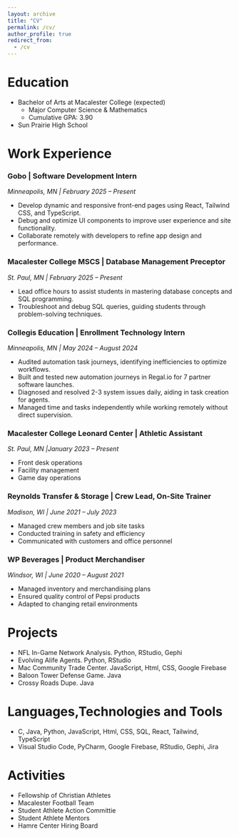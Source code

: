 ```yaml
---
layout: archive
title: "CV"
permalink: /cv/
author_profile: true
redirect_from:
  - /cv
---
```


<!-- {% include base_path %}
[Download Resume](images/JacobHellenbrandResume.pdf){: .btn .btn-outline} -->

Education
======
* Bachelor of Arts at Macalester College (expected)
  * Major Computer Science & Mathematics
  * Cumulative GPA: 3.90
* Sun Prairie High School 

# Work Experience

### Gobo | **Software Development Intern**  
*Minneapolis, MN | February 2025 – Present*  
- Develop dynamic and responsive front-end pages using React, Tailwind CSS, and TypeScript.  
- Debug and optimize UI components to improve user experience and site functionality.  
- Collaborate remotely with developers to refine app design and performance.

### Macalester College MSCS | **Database Management Preceptor**  
*St. Paul, MN | February 2025 – Present*  
- Lead office hours to assist students in mastering database concepts and SQL programming.  
- Troubleshoot and debug SQL queries, guiding students through problem-solving techniques.

### Collegis Education | **Enrollment Technology Intern**  
*Minneapolis, MN | May 2024 – August 2024*  
- Audited automation task journeys, identifying inefficiencies to optimize workflows.  
- Built and tested new automation journeys in Regal.io for 7 partner software launches.  
- Diagnosed and resolved 2-3 system issues daily, aiding in task creation for agents.  
- Managed time and tasks independently while working remotely without direct supervision.

### Macalester College Leonard Center | **Athletic Assistant**  
*St. Paul, MN |January 2023 – Present*  
- Front desk operations  
- Facility management  
- Game day operations

### Reynolds Transfer & Storage | **Crew Lead, On-Site Trainer**  
*Madison, WI | June 2021 – July 2023*  
- Managed crew members and job site tasks  
- Conducted training in safety and efficiency  
- Communicated with customers and office personnel

### WP Beverages | **Product Merchandiser**  
*Windsor, WI | June 2020 – August 2021*  
- Managed inventory and merchandising plans  
- Ensured quality control of Pepsi products  
- Adapted to changing retail environments  
  
Projects
======
* NFL In-Game Network Analysis. Python, RStudio, Gephi
* Evolving Alife Agents. Python, RStudio
* Mac Community Trade Center. JavaScript, Html, CSS, Google Firebase
* Baloon Tower Defense Game. Java
* Crossy Roads Dupe. Java

Languages,Technologies and Tools
======
* C, Java, Python, JavaScript, Html, CSS, SQL, React, Tailwind, TypeScript
* Visual Studio Code, PyCharm, Google Firebase, RStudio, Gephi, Jira

<!-- Skills
======
* Skill 1
* Skill 2
  * Sub-skill 2.1
  * Sub-skill 2.2
  * Sub-skill 2.3
* Skill 3 -->

<!-- Publications
======
  <ul>{% for post in site.publications %}
    {% include archive-single-cv.html %}
  {% endfor %}</ul> -->
  
<!-- Talks
======
  <ul>{% for post in site.talks %}
    {% include archive-single-talk-cv.html %}
  {% endfor %}</ul> -->
  
<!-- Teaching
======
  <ul>{% for post in site.teaching %}
    {% include archive-single-cv.html %}
  {% endfor %}</ul> -->

Activities
======
* Fellowship of Christian Athletes
* Macalester Football Team
* Student Athlete Action Committie
* Student Athlete Mentors 
* Hamre Center Hiring Board 
